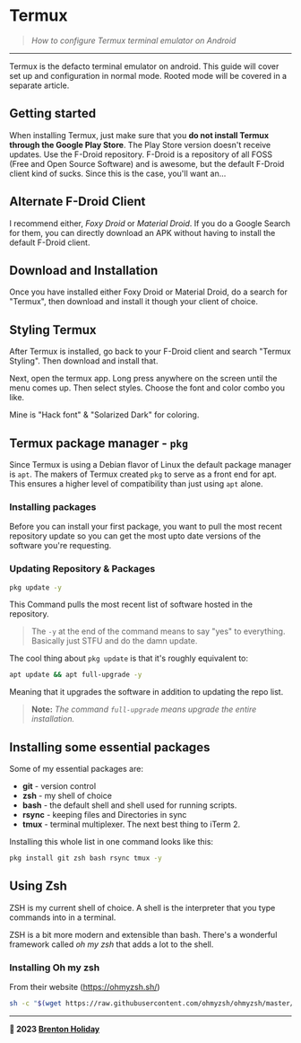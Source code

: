 # Termux

> *How to configure Termux terminal emulator on Android*

***

Termux is the defacto terminal emulator on android. This guide will cover set up and configuration in normal mode. Rooted mode will be covered in a separate article. 

## Getting started

When installing Termux, just make sure that you **do not install Termux through the Google Play Store**. The Play Store version doesn't receive updates. Use the F-Droid repository. F-Droid is a repository of all FOSS (Free and Open Source Software) and is awesome, but the default F-Droid client kind of sucks. Since this is the case, you'll want an... 

## Alternate F-Droid Client 

I recommend either, *Foxy Droid* or *Material Droid*. If you do a Google Search for them, you can directly download an APK without having to install the default F-Droid client. 


## Download and Installation 

Once you have installed either Foxy Droid or Material Droid, do a search for "Termux", then download and install it though your client of choice. 

## Styling Termux 

After Termux is installed, go back to your F-Droid client and search "Termux Styling". Then download and install that. 

Next, open the termux app. Long press anywhere on the screen until the menu comes up. Then select styles. Choose the font and color combo you like. 

Mine is "Hack font" & "Solarized Dark" for coloring. 

## Termux package manager - `pkg`

Since Termux is using a Debian flavor of Linux the default package manager is `apt`. The makers of Termux created `pkg` to serve as a front end for apt. This ensures a higher level of compatibility than just using `apt` alone. 

### Installing packages

Before you can install your first package, you want to pull the most recent repository update so you can get the most upto date versions of the software you're requesting. 

### Updating Repository & Packages

```bash
pkg update -y
```

This Command pulls the most recent list of software hosted in the repository. 

> The `-y` at the end of the command means to say "yes" to everything. Basically just STFU and do the damn update. 

The cool thing about `pkg update` is that it's roughly equivalent to:

```bash
apt update && apt full-upgrade -y
```

Meaning that it upgrades the software in addition to updating the repo list. 


> **Note:** *The command `full-upgrade` means upgrade the entire installation.*

## Installing some essential packages

Some of my essential packages are:

- **git** -  version control
- **zsh** -  my shell of choice
- **bash** - the default shell and shell used for running scripts. 
- **rsync** - keeping files and Directories in sync
- **tmux** -  terminal multiplexer. The next best thing to iTerm 2. 

Installing this whole list in one command looks like this:

```bash
pkg install git zsh bash rsync tmux -y
```

## Using Zsh

ZSH is my current shell of choice. A shell is the interpreter that you type commands into in a terminal. 

ZSH is a bit more modern and extensible than bash. There's a wonderful framework called *oh my zsh* that adds a lot to the shell. 

### Installing Oh my zsh

From their website (https://ohmyzsh.sh/)

```bash
sh -c "$(wget https://raw.githubusercontent.com/ohmyzsh/ohmyzsh/master/tools/install.sh -O -)"
```


***

**🤍 2023 [Brenton Holiday](https://allmylinks.com/8rents)** 
